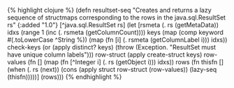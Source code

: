{% highlight clojure %}
(defn resultset-seq
  "Creates and returns a lazy sequence of structmaps corresponding to
  the rows in the java.sql.ResultSet rs"
  {:added "1.0"}
  [^java.sql.ResultSet rs]
    (let [rsmeta (. rs (getMetaData))
          idxs (range 1 (inc (. rsmeta (getColumnCount))))
          keys (map (comp keyword #(.toLowerCase ^String %))
                    (map (fn [i] (. rsmeta (getColumnLabel i))) idxs))
          check-keys
                (or (apply distinct? keys)
                    (throw (Exception. "ResultSet must have unique column labels")))
          row-struct (apply create-struct keys)
          row-values (fn [] (map (fn [^Integer i] (. rs (getObject i))) idxs))
          rows (fn thisfn []
                 (when (. rs (next))
                   (cons (apply struct row-struct (row-values)) (lazy-seq (thisfn)))))]
      (rows)))
{% endhighlight %}
